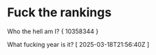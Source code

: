 # Fuck the rankings

Who the hell am I?
{ 10358344 }

What fucking year is it?
[ 2025-03-18T21:56:40Z ]
